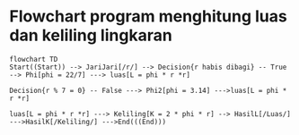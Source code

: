 # Flowchart program menghitung luas dan keliling lingkaran


```mermaid
flowchart TD
Start((Start)) --> JariJari[/r/] --> Decision{r habis dibagi} -- True --> Phi[phi = 22/7] ---> luas[L = phi * r *r]

Decision{r % 7 = 0} -- False ---> Phi2[phi = 3.14] --->luas[L = phi * r *r]

luas[L = phi * r *r] ---> Keliling[K = 2 * phi * r] --> HasilL[/Luas/] --->HasilK[/Keliling/] --->End(((End)))
```